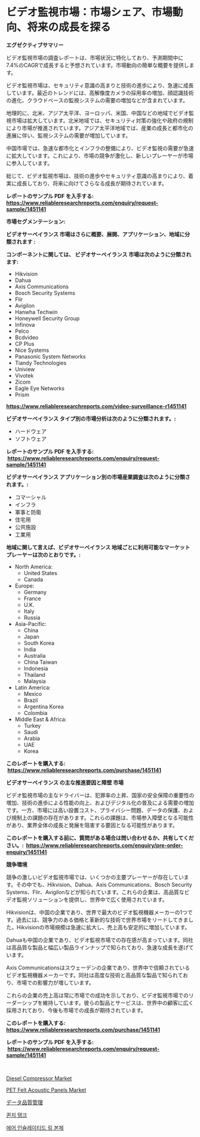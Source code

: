 <p><h1>ビデオ監視市場：市場シェア、市場動向、将来の成長を探る</h1></p><p><strong>エグゼクティブサマリー</strong></p>
<p><p>ビデオ監視市場の調査レポートは、市場状況に特化しており、予測期間中に7.4%のCAGRで成長すると予想されています。市場動向の簡単な概要を提供します。</p><p>ビデオ監視市場は、セキュリティ意識の高まりと技術の進歩により、急速に成長しています。最近のトレンドには、高解像度カメラの採用率の増加、顔認識技術の進化、クラウドベースの監視システムの需要の増加などが含まれています。</p><p>地理的に、北米、アジア太平洋、ヨーロッパ、米国、中国などの地域でビデオ監視市場は拡大しています。北米地域では、セキュリティ対策の強化や政府の規制により市場が推進されています。アジア太平洋地域では、産業の成長と都市化の進展に伴い、監視システムの需要が増加しています。</p><p>中国市場では、急速な都市化とインフラの整備により、ビデオ監視の需要が急速に拡大しています。これにより、市場の競争が激化し、新しいプレーヤーが市場に参入しています。</p><p>総じて、ビデオ監視市場は、技術の進歩やセキュリティ意識の高まりにより、着実に成長しており、将来に向けてさらなる成長が期待されています。</p></p>
<p><strong>レポートのサンプル PDF を入手する: <a href="https://www.reliableresearchreports.com/enquiry/request-sample/1451141">https://www.reliableresearchreports.com/enquiry/request-sample/1451141</a></strong></p>
<p><strong>市場セグメンテーション:</strong></p>
<p><strong> ビデオサーベイランス 市場はさらに概要、展開、アプリケーション、地域に分類されます :</strong></p>
<p><strong>コンポーネントに関しては、 ビデオサーベイランス 市場は次のように分類されます: &nbsp;</strong></p>
<p><ul><li>Hikvision</li><li>Dahua</li><li>Axis Communications</li><li>Bosch Security Systems</li><li>Flir</li><li>Avigilon</li><li>Hanwha Techwin</li><li>Honeywell Security Group</li><li>Infinova</li><li>Pelco</li><li>Bcdvideo</li><li>CP Plus</li><li>Nice Systems</li><li>Panasonic System Networks</li><li>Tiandy Technologies</li><li>Uniview</li><li>Vivotek</li><li>Zicom</li><li>Eagle Eye Networks</li><li>Prism</li></ul></p>
<p><strong><a href="https://www.reliableresearchreports.com/video-surveillance-r1451141">https://www.reliableresearchreports.com/video-surveillance-r1451141</a></strong></p>
<p><strong> ビデオサーベイランス タイプ別の市場分析は次のように分類されます。:</strong></p>
<p><ul><li>ハードウェア</li><li>ソフトウェア</li></ul></p>
<p><strong>レポートのサンプル PDF を入手する: &nbsp;<a href="https://www.reliableresearchreports.com/enquiry/request-sample/1451141">https://www.reliableresearchreports.com/enquiry/request-sample/1451141</a></strong></p>
<p><strong> ビデオサーベイランス アプリケーション別の市場産業調査は次のように分類されます。:</strong></p>
<p><ul><li>コマーシャル</li><li>インフラ</li><li>軍事と防衛</li><li>住宅用</li><li>公共施設</li><li>工業用</li></ul></p>
<p><strong>地域に関して言えば、ビデオサーベイランス 地域ごとに利用可能なマーケットプレーヤーは次のとおりです。:</strong></p>
<p><ul>
    <li>
        North America:
        <ul>
            <li>United States</li>
            <li>Canada</li>
        </ul>
    </li>
    <li>
        Europe:
        <ul>
            <li>Germany</li>
            <li>France</li>
            <li>U.K.</li>
            <li>Italy</li>
            <li>Russia</li>
        </ul>
    </li>
    <li>
        Asia-Pacific:
        <ul>
            <li>China</li>
            <li>Japan</li>
            <li>South Korea</li>
            <li>India</li>
            <li>Australia</li>
            <li>China Taiwan</li>
            <li>Indonesia</li>
            <li>Thailand</li>
            <li>Malaysia</li>
        </ul>
    </li>
    <li>
        Latin America:
        <ul>
            <li>Mexico</li>
            <li>Brazil</li>
            <li>Argentina Korea</li>
            <li>Colombia</li>
        </ul>
    </li>
    <li>
        Middle East & Africa:
        <ul>
            <li>Turkey</li>
            <li>Saudi</li>
            <li>Arabia</li>
            <li>UAE</li>
            <li>Korea</li>
        </ul>
    </li>
    </ul></p>
<p><strong>このレポートを購入する: &nbsp;<a href="https://www.reliableresearchreports.com/purchase/1451141">https://www.reliableresearchreports.com/purchase/1451141</a></strong></p>
<p><strong>ビデオサーベイランス の主な推進要因と障壁 市場</strong></p>
<p><p>ビデオ監視市場の主なドライバーは、犯罪率の上昇、国家の安全保障の重要性の増加、技術の進歩による性能の向上、およびデジタル化の普及による需要の増加です。一方、市場には高い設置コスト、プライバシー問題、データの保護、および規制上の課題の存在があります。これらの課題は、市場参入障壁となる可能性があり、業界全体の成長と発展を阻害する要因となる可能性があります。</p></p>
<p><strong>このレポートを購入する前に、質問がある場合は問い合わせるか、共有してください。:&nbsp; <a href="https://www.reliableresearchreports.com/enquiry/pre-order-enquiry/1451141">https://www.reliableresearchreports.com/enquiry/pre-order-enquiry/1451141</a></strong></p>
<p><strong>競争環境</strong></p>
<p><p>競争の激しいビデオ監視市場では、いくつかの主要プレーヤーが存在しています。その中でも、Hikvision、Dahua、Axis Communications、Bosch Security Systems、Flir、Avigilonなどが知られています。これらの企業は、高品質なビデオ監視ソリューションを提供し、世界中で広く使用されています。</p><p>Hikvisionは、中国の企業であり、世界で最大のビデオ監視機器メーカーの1つです。過去には、競争力のある価格と革新的な技術で世界市場をリードしてきました。Hikvisionの市場規模は急速に拡大し、売上高も安定的に増加しています。</p><p>Dahuaも中国の企業であり、ビデオ監視市場での存在感が高まっています。同社は高品質な製品と幅広い製品ラインナップで知られており、急速な成長を遂げています。</p><p>Axis Communicationsはスウェーデンの企業であり、世界中で信頼されているビデオ監視機器メーカーです。同社は高度な技術と高品質な製品で知られており、市場での影響力が増しています。</p><p>これらの企業の売上高は常に市場での成功を示しており、ビデオ監視市場でのリーダーシップを維持しています。彼らの製品とサービスは、世界中の顧客に広く採用されており、今後も市場での成長が期待されています。</p></p>
<p><strong>このレポートを購入する: &nbsp; <a href="https://www.reliableresearchreports.com/purchase/1451141">https://www.reliableresearchreports.com/purchase/1451141</a></strong></p>
<p><strong>レポートのサンプル PDF を入手する: &nbsp;<a href="https://www.reliableresearchreports.com/enquiry/request-sample/1451141">https://www.reliableresearchreports.com/enquiry/request-sample/1451141</a></strong><strong></strong></p>
<p>&nbsp;</p>
<p><p><a href="https://view.publitas.com/reportprime-1/diesel-compressor-market-size-growing-and-forecasted-for-period-from-2024-2031-and-provides-complete-market-analysis-of-this-market/">Diesel Compressor Market</a></p><p><a href="https://five-trouble-98a.notion.site/PET-Felt-Acoustic-Panels-Market-Size-Evaluating-its-Market-Trends-Growth-and-Projections-2024-2-d9672af3dd174e11a9826406664073e0">PET Felt Acoustic Panels Market</a></p><p><a href="https://medium.com/@slbola/%E3%83%87%E3%83%BC%E3%82%BF%E5%93%81%E8%B3%AA%E7%AE%A1%E7%90%86%E5%B8%82%E5%A0%B4%E3%81%AE%E6%B4%9E%E5%AF%9F-%E5%B8%82%E5%A0%B4%E5%8B%95%E5%90%91-%E6%88%90%E9%95%B7-2024%E5%B9%B4%E3%81%8B%E3%82%892031%E5%B9%B4%E3%81%BE%E3%81%A7%E3%81%AE%E4%BA%88%E6%B8%AC-f93342a9997f">データ品質管理</a></p><p><a href="https://medium.com/@thib_harou/%EC%86%8C%ED%99%94%EC%A1%B0-%EC%8B%9C%EC%9E%A5-2031%EB%85%84%EA%B9%8C%EC%A7%80-%EC%84%B1%EA%B3%B5%EC%A0%81%EC%9D%B8-%EB%B9%84%EC%A6%88%EB%8B%88%EC%8A%A4-%EC%A0%84%EB%9E%B5%EC%9D%98-%EC%97%B4%EC%87%A0-e76ba5c3aef6">퀸치 탱크</a></p><p><a href="https://medium.com/@adonispellea2022/%EA%B3%B5%EA%B8%B0-%EC%A0%88%EC%97%B0-%EB%A7%81-%EB%A9%94%EC%9D%B8-%EC%9C%A0%EB%8B%9B-%EC%8B%9C%EC%9E%A5-%EB%B3%B4%EA%B3%A0%EC%84%9C%EB%8A%94%EC%9D%B4-%EC%8B%9C%EC%9E%A5%EC%9D%98-%EC%B5%9C%EC%8B%A0-%ED%8A%B8%EB%A0%8C%EB%93%9C-%EB%B0%8F-%EC%84%B1%EC%9E%A5-%EA%B8%B0%ED%9A%8C%EB%A5%BC-%EB%B3%B4%EC%97%AC%EC%A4%8D%EB%8B%88%EB%8B%A4-384193bedc42">에어 인슐레이티드 링 본체</a></p></p>
